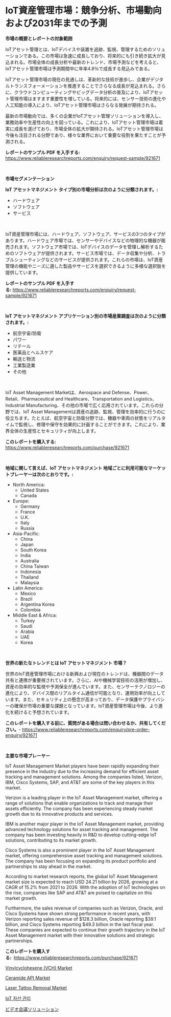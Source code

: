 <p><h1>IoT資産管理市場：競争分析、市場動向および2031年までの予測</h1></p><p><strong>市場の概要とレポートの対象範囲</strong></p>
<p><p>IoTアセット管理とは、IoTデバイスや装置を追跡、監視、管理するためのソリューションである。この市場は急速に成長しており、将来的にも引き続き拡大が見込まれる。市場全体の成長分析や最新のトレンド、市場予測などを考えると、IoTアセット管理市場は予測期間中に年率4.8％で成長する見込みである。</p><p>IoTアセット管理市場の現在の見通しは、革新的な技術が進歩し、企業がデジタルトランスフォーメーションを推進することでさらなる成長が見込まれる。さらに、クラウドコンピューティングやビッグデータ分析の普及により、IoTアセット管理市場はますます重要性を増している。将来的には、センサー技術の進化や人工知能の導入により、IoTアセット管理市場はさらなる発展が期待される。</p><p>最新の市場動向では、多くの企業がIoTアセット管理ソリューションを導入し、業務効率や生産性の向上を図っている。これにより、IoTアセット管理市場は着実に成長を遂げており、市場全体の拡大が期待される。IoTアセット管理市場は今後も注目される分野であり、様々な業界において重要な役割を果たすことが予測される。</p></p>
<p><strong>レポートのサンプル PDF を入手する:</strong> <a href="https://www.reliableresearchreports.com/enquiry/request-sample/921671">https://www.reliableresearchreports.com/enquiry/request-sample/921671</a></p>
<p>&nbsp;</p>
<p><strong>市場セグメンテーション</strong></p>
<p><strong>IoT アセットマネジメント タイプ別の市場分析は次のように分類されます。:</strong></p>
<p><ul><li>ハードウェア</li><li>ソフトウェア</li><li>サービス</li></ul></p>
<p>&nbsp;</p>
<p><p>IoT資産管理市場には、ハードウェア、ソフトウェア、サービスの3つのタイプがあります。ハードウェア市場では、センサーやデバイスなどの物理的な機器が販売されます。ソフトウェア市場では、IoTデバイスのデータを管理し解析するためのソフトウェアが提供されます。サービス市場では、データ収集や分析、トラブルシューティングなどのサービスが提供されます。これらの市場は、IoT資産管理の機能やニーズに適した製品やサービスを選択できるように多様な選択肢を提供しています。</p></p>
<p><strong>レポートのサンプル PDF を入手する:</strong>&nbsp;<a href="https://www.reliableresearchreports.com/enquiry/request-sample/921671">https://www.reliableresearchreports.com/enquiry/request-sample/921671</a></p>
<p>&nbsp;</p>
<p><strong> IoT アセットマネジメント アプリケーション別の市場産業調査は次のように分類されます。:</strong></p>
<p><ul><li>航空宇宙/防衛</li><li>パワー</li><li>リテール</li><li>医薬品とヘルスケア</li><li>輸送と物流</li><li>工業製造業</li><li>その他</li></ul></p>
<p>&nbsp;</p>
<p><p>IoT Asset Management Marketは、Aerospace and Defense、Power、Retail、Pharmaceutical and Healthcare、Transportation and Logistics、Industrial Manufacturing、その他の市場で広く応用されています。これらの分野では、IoT Asset Managementは資産の追跡、監視、管理を効率的に行うのに役立ちます。たとえば、航空宇宙と防衛分野では、機器や車両の状態をリアルタイムで監視し、修理や保守を効果的に計画することができます。これにより、業界全体の生産性とセキュリティが向上します。</p></p>
<p><strong>このレポートを購入する:</strong>&nbsp; <a href="https://www.reliableresearchreports.com/purchase/921671">https://www.reliableresearchreports.com/purchase/921671</a></p>
<p>&nbsp;</p>
<p><strong>地域に関して言えば、IoT アセットマネジメント 地域ごとに利用可能なマーケットプレーヤーは次のとおりです。:</strong></p>
<p><ul>
    <li>
        North America:
        <ul>
            <li>United States</li>
            <li>Canada</li>
        </ul>
    </li>
    <li>
        Europe:
        <ul>
            <li>Germany</li>
            <li>France</li>
            <li>U.K.</li>
            <li>Italy</li>
            <li>Russia</li>
        </ul>
    </li>
    <li>
        Asia-Pacific:
        <ul>
            <li>China</li>
            <li>Japan</li>
            <li>South Korea</li>
            <li>India</li>
            <li>Australia</li>
            <li>China Taiwan</li>
            <li>Indonesia</li>
            <li>Thailand</li>
            <li>Malaysia</li>
        </ul>
    </li>
    <li>
        Latin America:
        <ul>
            <li>Mexico</li>
            <li>Brazil</li>
            <li>Argentina Korea</li>
            <li>Colombia</li>
        </ul>
    </li>
    <li>
        Middle East & Africa:
        <ul>
            <li>Turkey</li>
            <li>Saudi</li>
            <li>Arabia</li>
            <li>UAE</li>
            <li>Korea</li>
        </ul>
    </li>
    </ul></p>
<p>&nbsp;</p>
<p><strong>世界の新たなトレンドとは IoT アセットマネジメント 市場？</strong></p>
<p><p>世界のIoT資産管理市場における新興および現在のトレンドは、機器間のデータ共有と連携が重要視されています。さらに、AIや機械学習技術の活用が増加し、資産の効率的な監視や予測保全が進んでいます。また、センサーテクノロジーの進化により、デバイス間のリアルタイム通信が可能となり、運用効率が向上しています。また、セキュリティ上の懸念が高まっており、データ保護やプライバシーの確保が市場の重要な課題となっています。IoT資産管理市場は今後、より進化を続けると予想されています。</p></p>
<p><strong>このレポートを購入する前に、質問がある場合は問い合わせるか、共有してください。</strong>- <a href="https://www.reliableresearchreports.com/enquiry/pre-order-enquiry/921671">https://www.reliableresearchreports.com/enquiry/pre-order-enquiry/921671</a></p>
<p>&nbsp;</p>
<p><strong>主要な市場プレーヤー</strong></p>
<p><p>IoT Asset Management Market players have been rapidly expanding their presence in the industry due to the increasing demand for efficient asset tracking and management solutions. Among the companies listed, Verizon, IBM, Cisco Systems, SAP, and AT&T are some of the key players in this market.</p><p>Verizon is a leading player in the IoT Asset Management market, offering a range of solutions that enable organizations to track and manage their assets efficiently. The company has been experiencing steady market growth due to its innovative products and services.</p><p>IBM is another major player in the IoT Asset Management market, providing advanced technology solutions for asset tracking and management. The company has been investing heavily in R&D to develop cutting-edge IoT solutions, contributing to its market growth.</p><p>Cisco Systems is also a prominent player in the IoT Asset Management market, offering comprehensive asset tracking and management solutions. The company has been focusing on expanding its product portfolio and partnerships to stay ahead in the market.</p><p>According to market research reports, the global IoT Asset Management market size is expected to reach USD 24.21 billion by 2026, growing at a CAGR of 15.2% from 2021 to 2026. With the adoption of IoT technologies on the rise, companies like SAP and AT&T are poised to capitalize on this market growth.</p><p>Furthermore, the sales revenue of companies such as Verizon, Oracle, and Cisco Systems have shown strong performance in recent years, with Verizon reporting sales revenue of $128.3 billion, Oracle reporting $39.1 billion, and Cisco Systems reporting $49.3 billion in the last fiscal year. These companies are expected to continue their growth trajectory in the IoT Asset Management market with their innovative solutions and strategic partnerships.</p></p>
<p><strong>このレポートを購入する:</strong>&nbsp;&nbsp;<a href="https://www.reliableresearchreports.com/purchase/921671">https://www.reliableresearchreports.com/purchase/921671</a></p>
<p><p><a href="https://github.com/ChiragRP21/Market-Research-Report-List-3/blob/main/vinylcyclohexene-vch-market.md">Vinylcyclohexene (VCH) Market</a></p><p><a href="https://github.com/cecuraprangm/Market-Research-Report-List-1/blob/main/ceramide-api-market.md">Ceramide API Market</a></p><p><a href="https://issuu.com/reportprime-2/docs/laser-tattoo-removal-market-size-2030.pptx">Laser Tattoo Removal Market</a></p><p><a href="https://github.com/sougarounis/Market-Research-Report-List-2/blob/main/9002199182270.md">IoT 자산 관리</a></p><p><a href="https://github.com/mohamedbakry57/Market-Research-Report-List-2/blob/main/9468724182273.md">ビデオ会議ソリューション</a></p></p>